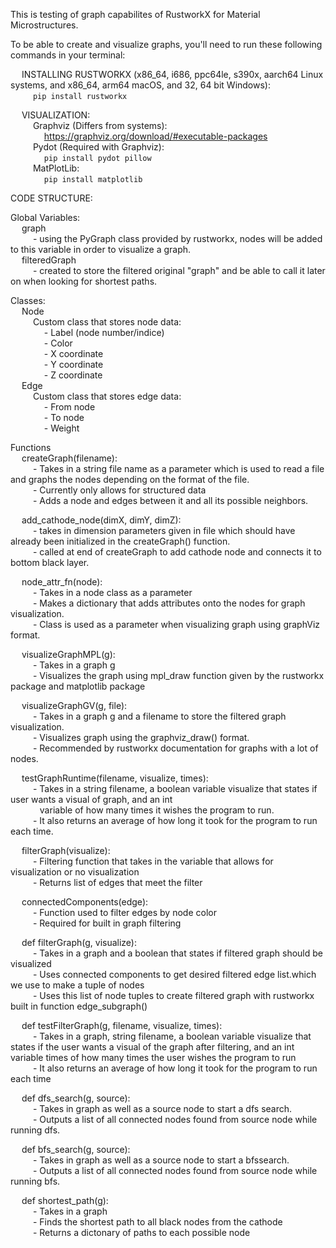 This is testing of graph capabilites of RustworkX for Material Microstructures.

To be able to create and visualize graphs, you'll need to run these following commands in your terminal:  
  
&emsp; INSTALLING RUSTWORKX (x86_64, i686, ppc64le, s390x, aarch64 Linux systems, and x86_64, arm64 macOS, and 32, 64 bit Windows):  
  &emsp; &emsp; `pip install rustworkx`  
  
&emsp; VISUALIZATION:  
  &emsp; &emsp; Graphviz (Differs from systems):  
    &emsp; &emsp; &emsp; https://graphviz.org/download/#executable-packages  
  &emsp; &emsp; Pydot (Required with Graphviz):  
    &emsp; &emsp; &emsp; `pip install pydot pillow`  
     &emsp; &emsp; MatPlotLib:  
  &emsp; &emsp; &emsp; `pip install matplotlib`
  
CODE STRUCTURE:  
  
Global Variables:  
  &emsp; graph  
    &emsp; &emsp; - using the PyGraph class provided by rustworkx, nodes will be added to this variable in order to visualize a graph.  
  &emsp; filteredGraph  
    &emsp; &emsp; - created to store the filtered original "graph" and be able to call it later on when looking for shortest paths.  

Classes:  
  &emsp; Node  
    &emsp; &emsp; Custom class that stores node data:  
      &emsp; &emsp; &emsp; - Label (node number/indice)  
      &emsp; &emsp; &emsp; - Color  
      &emsp; &emsp; &emsp; - X coordinate  
      &emsp; &emsp; &emsp; - Y coordinate  
      &emsp; &emsp; &emsp; - Z coordinate  
  &emsp; Edge  
    &emsp; &emsp; Custom class that stores edge data:  
      &emsp; &emsp; &emsp; - From node  
      &emsp; &emsp; &emsp; - To node  
      &emsp; &emsp; &emsp; - Weight  

Functions  
  &emsp; createGraph(filename):  
    &emsp; &emsp; - Takes in a string file name as a parameter which is used to read a file and graphs the nodes depending on the format of the file.  
    &emsp; &emsp; - Currently only allows for structured data  
    &emsp; &emsp; - Adds a node and edges between it and all its possible neighbors.  

 &emsp;  add_cathode_node(dimX, dimY, dimZ):  
    &emsp; &emsp; - takes in dimension parameters given in file which should have already been initialized in the createGraph() function.  
    &emsp; &emsp; - called at end of createGraph to add cathode node and connects it to bottom black layer.  
    
  &emsp; node_attr_fn(node):  
    &emsp; &emsp; - Takes in a node class as a parameter  
    &emsp; &emsp; - Makes a dictionary that adds attributes onto the nodes for graph visualization.  
    &emsp; &emsp; - Class is used as a parameter when visualizing graph using graphViz format.  

 &emsp;  visualizeGraphMPL(g):  
    &emsp; &emsp; - Takes in a graph g  
    &emsp; &emsp; - Visualizes the graph using mpl_draw function given by the rustworkx package and matplotlib package  

  &emsp; visualizeGraphGV(g, file):  
    &emsp; &emsp; - Takes in a graph g and a filename to store the filtered graph visualization.  
    &emsp; &emsp; - Visualizes graph using the graphviz_draw() format.  
    &emsp; &emsp; - Recommended by rustworkx documentation for graphs with a lot of nodes.  

  &emsp; testGraphRuntime(filename, visualize, times):  
    &emsp; &emsp; - Takes in a string filename, a boolean variable visualize that states if user wants a visual of graph, and an int  
    &emsp; &emsp; &ensp; variable of how many times it wishes the program to run.  
    &emsp; &emsp; - It also returns an average of how long it took for the program to run each time.  

  &emsp; filterGraph(visualize):  
    &emsp; &emsp; - Filtering function that takes in the variable that allows for visualization or no visualization  
    &emsp; &emsp; - Returns list of edges that meet the filter  

  &emsp; connectedComponents(edge):  
    &emsp; &emsp; - Function used to filter edges by node color  
    &emsp; &emsp; - Required for built in graph filtering  

  &emsp; def filterGraph(g, visualize):  
    &emsp; &emsp; - Takes in a graph and a boolean that states if filtered graph should be visualized  
    &emsp; &emsp; - Uses connected components to get desired filtered edge list.which we use to make a tuple of nodes  
    &emsp; &emsp; - Uses this list of node tuples to create filtered graph with rustworkx built in function edge_subgraph()  
  
 &emsp;  def testFilterGraph(g, filename, visualize, times):  
    &emsp; &emsp; - Takes in a graph, string filename, a boolean variable visualize that states if the user wants a visual of the graph after filtering, and an int 
    &emsp; &emsp; &ensp; variable times of how many times the user wishes the program to run  
    &emsp; &emsp; - It also returns an average of how long it took for the program to run each time  

  &emsp; def dfs_search(g, source):  
    &emsp; &emsp; - Takes in graph as well as a source node to start a dfs search.  
    &emsp; &emsp; - Outputs a list of all connected nodes found from source node while running dfs.  

  &emsp; def bfs_search(g, source):  
    &emsp; &emsp; - Takes in graph as well as a source node to start a bfssearch.  
    &emsp; &emsp; - Outputs a list of all connected nodes found from source node while running bfs.  

  &emsp; def shortest_path(g):  
    &emsp; &emsp; - Takes in a graph  
    &emsp; &emsp; - Finds the shortest path to all black nodes from the cathode  
    &emsp; &emsp; - Returns a dictonary of paths to each possible node  
